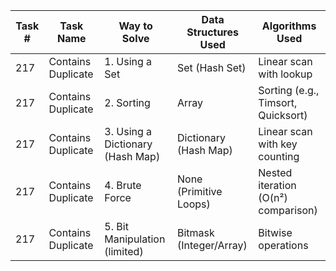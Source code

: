 | Task # | Task Name         | Way to Solve                     | Data Structures Used     | Algorithms Used                     |
|--------|-------------------|----------------------------------|---------------------------|-------------------------------------|
| 217    | Contains Duplicate | 1. Using a Set                   | Set (Hash Set)            | Linear scan with lookup             |
| 217    | Contains Duplicate | 2. Sorting                       | Array                     | Sorting (e.g., Timsort, Quicksort)  |
| 217    | Contains Duplicate | 3. Using a Dictionary (Hash Map) | Dictionary (Hash Map)     | Linear scan with key counting       |
| 217    | Contains Duplicate | 4. Brute Force                   | None (Primitive Loops)    | Nested iteration (O(n²) comparison) |
| 217    | Contains Duplicate | 5. Bit Manipulation (limited)    | Bitmask (Integer/Array)   | Bitwise operations                  |
